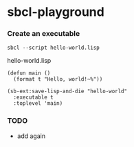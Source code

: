 sbcl-playground
===============
### Create an executable
`sbcl --script hello-world.lisp`

hello-world.lisp
```
(defun main ()
  (format t "Hello, world!~%"))

(sb-ext:save-lisp-and-die "hello-world"
  :executable t
  :toplevel 'main)
```
### TODO
- add again
